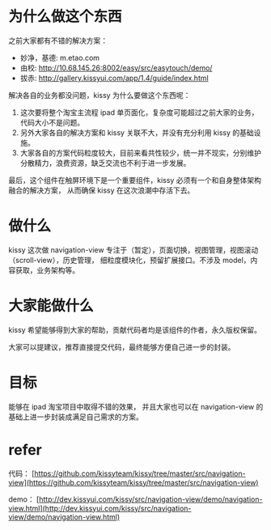 # 为什么做这个东西
之前大家都有不错的解决方案：

* 妙净，基德: m.etao.com
* 由校: http://10.68.145.26:8002/easy/src/easytouch/demo/
* 拔赤: http://gallery.kissyui.com/app/1.4/guide/index.html

解决各自的业务都没问题，kissy 为什么要做这个东西呢：

1. 这次要将整个淘宝主流程 ipad 单页面化，复杂度可能超过之前大家的业务，代码大小不是问题。
2. 另外大家各自的解决方案和 kissy 关联不大，并没有充分利用 kissy 的基础设施。
3. 大家各自的方案代码粒度较大，目前来看共性较少，统一并不现实，分别维护分散精力，浪费资源，缺乏交流也不利于进一步发展。

最后，这个组件在触屏环境下是一个重要组件，kissy 必须有一个和自身整体架构融合的解决方案，
从而确保 kissy 在这次浪潮中存活下去。

# 做什么

kissy 这次做 navigation-view 专注于（暂定），页面切换，视图管理，视图滚动（scroll-view），历史管理，
细粒度模块化，预留扩展接口。不涉及 model，内容获取，业务架构等。

# 大家能做什么

kissy 希望能够得到大家的帮助，贡献代码者均是该组件的作者，永久版权保留。

大家可以提建议，推荐直接提交代码，最终能够方便自己进一步的封装。

# 目标

能够在 ipad 淘宝项目中取得不错的效果，
并且大家也可以在 navigation-view 的基础上进一步封装成满足自己需求的方案。

# refer

代码： [https://github.com/kissyteam/kissy/tree/master/src/navigation-view](https://github.com/kissyteam/kissy/tree/master/src/navigation-view)

demo： [http://dev.kissyui.com/kissy/src/navigation-view/demo/navigation-view.html](http://dev.kissyui.com/kissy/src/navigation-view/demo/navigation-view.html)